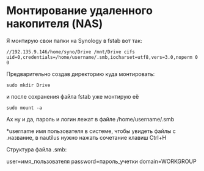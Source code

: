 # Монтирование удаленного накопителя (NAS)

Я монтирую свои папки на Synology в fstab вот так:

`//192.135.9.146/home/syno/Drive /mnt/Drive cifs uid=0,credentials=/home/username/.smb,iocharset=utf8,vers=3.0,noperm 0 0`

Предварительно создав директорию куда монтировать:

`sudo mkdir Drive`

и после сохранения файла fstab уже монтирую её

`sudo mount -a`

Ах ну и да, пароль и логин лежат в файле /home/username/.smb

\*username имя пользователя в системе, чтобы увидеть файлы с .название, в nautilus нужно нажать сочетание клавиш Ctrl+H

Структура файла .smb:

user=имя\_пользователя password=пароль\_учетки domain=WORKGROUP
